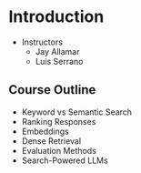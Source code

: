 # Introduction

- Instructors
  - Jay Allamar
  - Luis Serrano

## Course Outline

- Keyword vs Semantic Search
- Ranking Responses
- Embeddings
- Dense Retrieval
- Evaluation Methods
- Search-Powered LLMs
